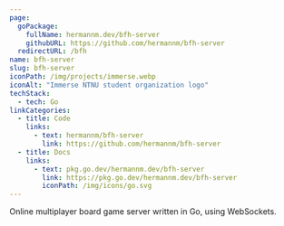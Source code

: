 ```yaml
---
page:
  goPackage:
    fullName: hermannm.dev/bfh-server
    githubURL: https://github.com/hermannm/bfh-server
  redirectURL: /bfh
name: bfh-server
slug: bfh-server
iconPath: /img/projects/immerse.webp
iconAlt: "Immerse NTNU student organization logo"
techStack:
  - tech: Go
linkCategories:
  - title: Code
    links:
      - text: hermannm/bfh-server
        link: https://github.com/hermannm/bfh-server
  - title: Docs
    links:
      - text: pkg.go.dev/hermannm.dev/bfh-server
        link: https://pkg.go.dev/hermannm.dev/bfh-server
        iconPath: /img/icons/go.svg
---
```


Online multiplayer board game server written in Go, using WebSockets.
